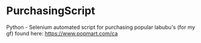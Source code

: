 # PurchasingScript

Python - Selenium automated script for purchasing popular labubu's (for my gf) found here: https://www.popmart.com/ca
